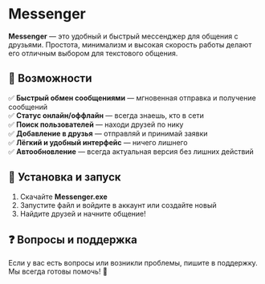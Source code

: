# Messenger  

**Messenger** — это удобный и быстрый мессенджер для общения с друзьями. Простота, минимализм и высокая скорость работы делают его отличным выбором для текстового общения.  

## 🌟 Возможности  

✅ **Быстрый обмен сообщениями** — мгновенная отправка и получение сообщений  
✅ **Статус онлайн/оффлайн** — всегда знаешь, кто в сети  
✅ **Поиск пользователей** — находи друзей по нику  
✅ **Добавление в друзья** — отправляй и принимай заявки  
✅ **Лёгкий и удобный интерфейс** — ничего лишнего  
✅ **Автообновление** — всегда актуальная версия без лишних действий  

## 🔧 Установка и запуск  

1. Скачайте **Messenger.exe**  
2. Запустите файл и войдите в аккаунт или создайте новый  
3. Найдите друзей и начните общение!  

## ❓ Вопросы и поддержка  

Если у вас есть вопросы или возникли проблемы, пишите в поддержку. Мы всегда готовы помочь! 🚀
